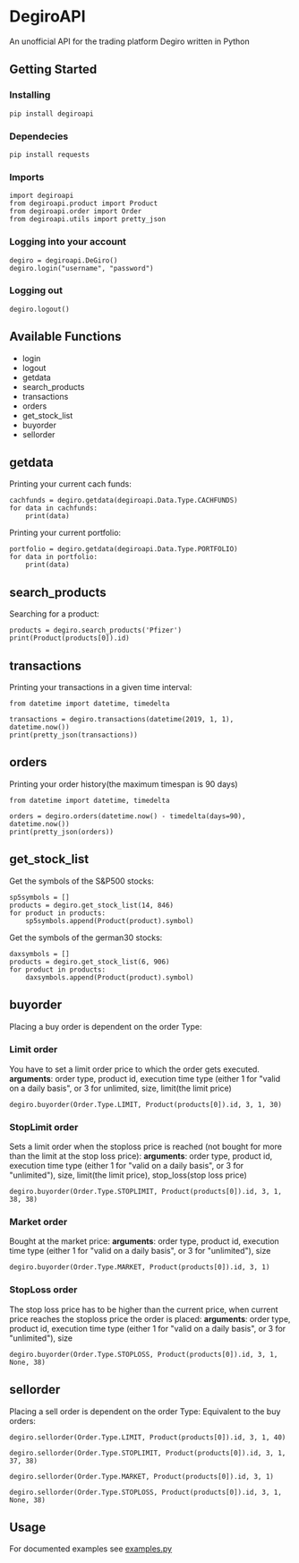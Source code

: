 # DegiroAPI
An unofficial API for the trading platform Degiro written in Python

## Getting Started

### Installing
```
pip install degiroapi
```
### Dependecies
```
pip install requests
```
### Imports
```
import degiroapi
from degiroapi.product import Product
from degiroapi.order import Order
from degiroapi.utils import pretty_json
```
### Logging into your account
```
degiro = degiroapi.DeGiro()
degiro.login("username", "password")
```
### Logging out

```
degiro.logout()
```

## Available Functions
* login
* logout
* getdata
* search_products
* transactions
* orders
* get_stock_list
* buyorder
* sellorder
## getdata
Printing your current cach funds:
```
cachfunds = degiro.getdata(degiroapi.Data.Type.CACHFUNDS)
for data in cachfunds:
    print(data)
```
Printing your current portfolio:
```
portfolio = degiro.getdata(degiroapi.Data.Type.PORTFOLIO)
for data in portfolio:
    print(data)
```
## search_products
Searching for a product:
```
products = degiro.search_products('Pfizer')
print(Product(products[0]).id)
```
## transactions
Printing your transactions in a given time interval:
```
from datetime import datetime, timedelta

transactions = degiro.transactions(datetime(2019, 1, 1), datetime.now())
print(pretty_json(transactions))
```
## orders
Printing your order history(the maximum timespan is 90 days)
```
from datetime import datetime, timedelta

orders = degiro.orders(datetime.now() - timedelta(days=90), datetime.now())
print(pretty_json(orders))
```
## get_stock_list
Get the symbols of the S&P500 stocks:
```
sp5symbols = []
products = degiro.get_stock_list(14, 846)
for product in products:
    sp5symbols.append(Product(product).symbol)
```
Get the symbols of the german30 stocks:
```
daxsymbols = []
products = degiro.get_stock_list(6, 906)
for product in products:
    daxsymbols.append(Product(product).symbol)
```
## buyorder
Placing a buy order is dependent on the order Type:

### Limit order 
You have to set a limit order price to which the order gets executed.
**arguments**: order type, product id, execution time type (either 1 for "valid on a daily basis", or 3 for unlimited, size, limit(the limit price)
```
degiro.buyorder(Order.Type.LIMIT, Product(products[0]).id, 3, 1, 30)
```

### StopLimit order
Sets a limit order when the stoploss price is reached (not bought for more than the limit at the stop loss price):
**arguments**: order type, product id, execution time type (either 1 for "valid on a daily basis", or 3 for "unlimited"), size, limit(the limit price), stop_loss(stop loss price)
```
degiro.buyorder(Order.Type.STOPLIMIT, Product(products[0]).id, 3, 1, 38, 38)
```

### Market order
Bought at the market price:
**arguments**: order type, product id, execution time type (either 1 for "valid on a daily basis", or 3 for "unlimited"), size
```
degiro.buyorder(Order.Type.MARKET, Product(products[0]).id, 3, 1)
```

### StopLoss order
The stop loss price has to be higher than the current price, when current price reaches the stoploss price the order is placed:
**arguments**: order type, product id, execution time type (either 1 for "valid on a daily basis", or 3 for "unlimited"), size
```
degiro.buyorder(Order.Type.STOPLOSS, Product(products[0]).id, 3, 1, None, 38)
```

## sellorder
Placing a sell order is dependent on the order Type:
Equivalent to the buy orders:
```
degiro.sellorder(Order.Type.LIMIT, Product(products[0]).id, 3, 1, 40)
```

```
degiro.sellorder(Order.Type.STOPLIMIT, Product(products[0]).id, 3, 1, 37, 38)
```

```
degiro.sellorder(Order.Type.MARKET, Product(products[0]).id, 3, 1)
```

```
degiro.sellorder(Order.Type.STOPLOSS, Product(products[0]).id, 3, 1, None, 38)
```


## Usage
For documented examples see [examples.py](https://github.com/lolokraus/DegiroAPI/blob/master/examples/examples.py)





